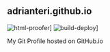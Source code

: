## adrianteri.github.io

![html-proofer](https://github.com/adrianteri/adrianteri.github.io/actions/workflows/jekyll-test.yml/badge.svg?branch=main)]
![build-deploy](https://github.com/adrianteri/adrianteri.github.io/actions/workflows/build-deploy.yml/badge.svg?branch=main)]

My Git Profile hosted on GitHub.io
